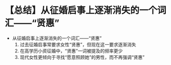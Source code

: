 # 【总结】从征婚启事上逐渐消失的一个词汇——“贤惠”

-   从征婚启事上逐渐消失的一个词汇——“贤惠”
    1.  过去征婚启事常要求女性“贤惠”，但现在这一要求逐渐消失
    2.  在高学历小资征婚中，“贤惠”一词被提及的频率更少
    3.  现代女性更倾向于寻找“愿意照顾她”的男性，而不再强调“贤惠”